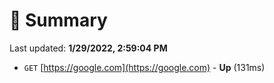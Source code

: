 # 📖 Summary
Last updated: **1/29/2022, 2:59:04 PM**

- `GET` [https://google.com](https://google.com) - **Up** (131ms)
